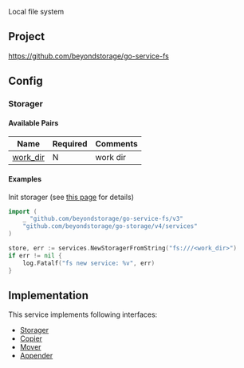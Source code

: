 Local file system

## Project

<https://github.com/beyondstorage/go-service-fs>

## Config

### Storager

#### Available Pairs

| Name | Required | Comments |
| ---- | -------- | -------- |
| [work_dir](../pairs/work_dir.md) | N | work dir |

#### Examples

Init storager (see [this page](go-storage/operations/index.md#how-to-initialize-a-servicerstorager) for details)

```go
import (
	_ "github.com/beyondstorage/go-service-fs/v3"
	"github.com/beyondstorage/go-storage/v4/services"
)

store, err := services.NewStoragerFromString("fs:///<work_dir>")
if err != nil {
    log.Fatalf("fs new service: %v", err)
}
```

## Implementation

This service implements following interfaces:

- [Storager](../operations/storager/index.md)
- [Copier](../operations/copy.md)
- [Mover](../operations/move.md)
- [Appender](../operations/appender/index.md)
